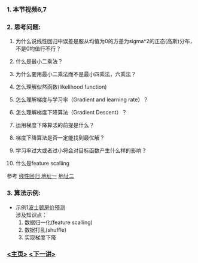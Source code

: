 ### 1. 本节视频6,7
### 2. 思考问题:
1. 为什么说线性回归中误差是服从均值为0的方差为sigma^2的正态(高斯)分布，不是0均值行不行？<br>

2. 什么是最小二乘法？<br>
3. 为什么要用最小二乘法而不是最小四乘法，六乘法？<br>
4. 怎么理解似然函数(likelihood function)<br>
5. 怎么理解梯度与学习率（Gradient and learning rate）？<br>
6. 怎么理解梯度下降算法（Gradient Descent）？<br>
7. 运用梯度下降算法的前提是什么？<br>
8. 梯度下降算法是否一定能找到最优解？<br>
9. 学习率过大或者过小将会对目标函数产生什么样的影响？<br>
10. 什么是feature scalling<br>

参考 [线性回归 地址一](https://blog.csdn.net/The_lastest/article/details/82556307)   [地址二](./LinearRegression.md)

### 3. 算法示例:
- 示例1[波士顿房价预测](LinearRegression.py)<br>
涉及知识点：
    1. 数据归一化(feature scalling)
    2. 数据打乱(shuffle)
    3. 实现梯度下降<br>
### [<主页>](../README.md) [<下一讲>](../Lecture_02/README.md)